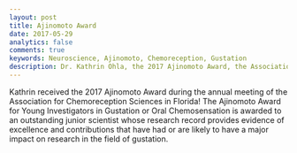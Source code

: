 ```yaml
---
layout: post
title: Ajinomoto Award
date: 2017-05-29
analytics: false 
comments: true
keywords: Neuroscience, Ajinomoto, Chemoreception, Gustation
description: Dr. Kathrin Ohla, the 2017 Ajinomoto Award, the Association for Chemoreception Sciences.
---
```


Kathrin received the 2017 Ajinomoto Award during the annual meeting of the Association for Chemoreception Sciences in Florida! The Ajinomoto Award for Young Investigators in Gustation or Oral Chemosensation is awarded to an outstanding junior scientist whose research record provides evidence of excellence and contributions that have had or are likely to have a major impact on research in the field of gustation.
